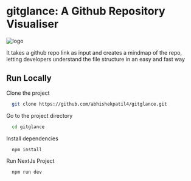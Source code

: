 # gitglance: A Github Repository Visualiser

![logo](https://github.com/abhishekpatil4/gitglance/assets/83769052/68cd5fa2-3335-482c-8832-ce69f09d7759)

It takes a github repo link as input and creates a mindmap of the repo, letting developers understand the file structure in an easy and fast way

## Run Locally

Clone the project

```bash
  git clone https://github.com/abhishekpatil4/gitglance.git
```

Go to the project directory

```bash
  cd gitglance
```
Install dependencies

```bash
  npm install 
```
Run NextJs Project

```bash
  npm run dev
```
